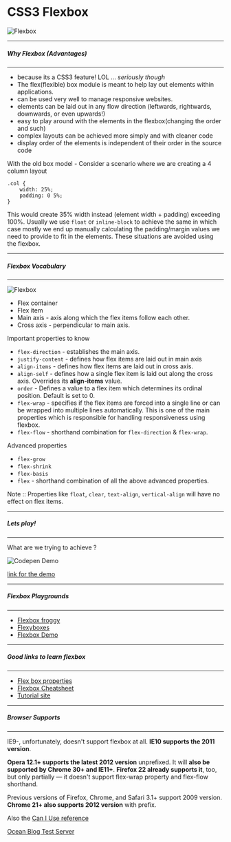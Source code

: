# CSS3 Flexbox

![Flexbox](http://www.freewebtutorials.info/wp-content/uploads/css-flexbox.jpg)

___
##### Why Flexbox (Advantages)
___
- because its a CSS3 feature! LOL ... *seriously though*
- The flex(flexible) box module is meant to help lay out elements within applications.
- can be used very well to manage responsive websites.
- elements can be laid out in any flow direction (leftwards, rightwards, downwards, or even upwards!)
- easy to play around with the elements in the flexbox(changing the order and such)
- complex layouts can be achieved more simply and with cleaner code
- display order of the elements is independent of their order in the source code

With the old box model - Consider a scenario where we are creating a 4 column layout
```
.col {
    width: 25%;
    padding: 0 5%;
}
```
This would create 35% width instead (element width + padding) exceeding 100%. Usually we use `float` or `inline-block` to achieve the same in which case mostly we end up manually calculating the padding/margin values we need to provide to fit in the elements. These situations are avoided using the flexbox.

___
##### Flexbox Vocabulary
___
![Flexbox](https://mdn.mozillademos.org/files/3739/flex_terms.png)
- Flex container
- Flex item
- Main axis - axis along which the flex items follow each other.
- Cross axis - perpendicular to main axis.

Important properties to know
- `flex-direction` - establishes the main axis.
- `justify-content` - defines how flex items are laid out in main axis
- `align-items` - defines how flex items are laid out in cross axis.
- `align-self` - defines how a single flex item is laid out along the cross axis. Overrides its **align-items** value.
- `order` - Defines a value to a flex item which determines its ordinal position. Default is set to 0.
- `flex-wrap` - specifies if the flex items are forced into a single line or can be wrapped into multiple lines automatically. This is one of the main properties which is responsible for handling responsiveness using flexbox.
- `flex-flow` - shorthand combination for `flex-direction` & `flex-wrap`.

Advanced properties
- `flex-grow`
- `flex-shrink`
- `flex-basis`
- `flex` - shorthand combination of all the above advanced properties.

Note :: Properties like `float`, `clear`, `text-align`, `vertical-align` will have no effect on flex items.

___
##### Lets play!
___
What are we trying to achieve ?

![Codepen Demo](https://mdn.mozillademos.org/files/3760/HolyGrailLayout.png)

[link for the demo](http://codepen.io/PleaseBugMeNot/pen/EyJXJP)

___
##### Flexbox Playgrounds
___
- [Flexbox froggy](http://flexboxfroggy.com/)
- [Flexyboxes](http://the-echoplex.net/flexyboxes/)
- [Flexbox Demo](http://demo.agektmr.com/flexbox/)

___
##### Good links to learn flexbox
___
- [Flex box properties](https://css-tricks.com/snippets/css/a-guide-to-flexbox/)
- [Flexbox Cheatsheet](http://www.sketchingwithcss.com/samplechapter/cheatsheet.html)
- [Tutorial site](http://flexbox.io/)

___
##### Browser Supports
___
IE9-, unfortunately, doesn't support flexbox at all. **IE10 supports the 2011 version**.

**Opera 12.1+ supports the latest 2012 version** unprefixed. It will **also be supported by Chrome 30+ and IE11+**. **Firefox 22 already supports it**, too, but only partially — it doesn't support flex-wrap property and flex-flow shorthand.

Previous versions of Firefox, Chrome, and Safari 3.1+ support 2009 version. **Chrome 21+ also supports 2012 version** with prefix.

Also the [Can I Use reference](http://caniuse.com/#search=flexbox)

[Ocean Blog Test Server](digtestwebsrv01:7779/blog/)
